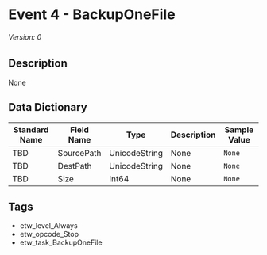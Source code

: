 # Event 4 - BackupOneFile
###### Version: 0

## Description
None

## Data Dictionary
|Standard Name|Field Name|Type|Description|Sample Value|
|---|---|---|---|---|
|TBD|SourcePath|UnicodeString|None|`None`|
|TBD|DestPath|UnicodeString|None|`None`|
|TBD|Size|Int64|None|`None`|

## Tags
* etw_level_Always
* etw_opcode_Stop
* etw_task_BackupOneFile